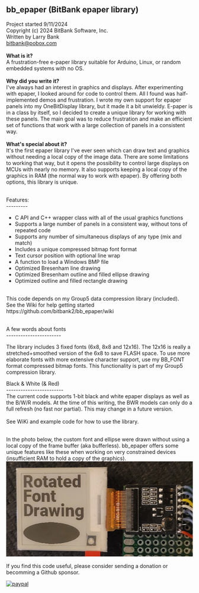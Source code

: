 bb_epaper (BitBank epaper library)<br>
----------------------------------
Project started 9/11/2024<br>
Copyright (c) 2024 BitBank Software, Inc.<br>
Written by Larry Bank<br>
bitbank@pobox.com<br>
<br>
<b>What is it?</b><br>
A frustration-free e-paper library suitable for Arduino, Linux, or random embedded systems with no OS.<br>
<br>
<b>Why did you write it?</b><br>
I've always had an interest in graphics and displays. After experimenting with epaper, I looked around for code to control them. All I found was half-implemented demos and frustration. I wrote my own support for epaper panels into my OneBitDisplay library, but it made it a bit unwieldy. E-paper is in a class by itself, so I decided to create a unique library for working with these panels. The main goal was to reduce frustration and make an efficient set of functions that work with a large collection of panels in a consistent way.<br>
<br>
<b>What's special about it?</b><br>
It's the first epaper library I've ever seen which can draw text and graphics without needing a local copy of the image data. There are some limitations to working that way, but it opens the possibility to control large displays on MCUs with nearly no memory. It also supports keeping a local copy of the graphics in RAM (the normal way to work with epaper). By offering both options, this library is unique.<br>
<br>

Features:<br>
---------<br>
- C API and C++ wrapper class with all of the usual graphics functions<br>
- Supports a large number of panels in a consistent way, without tons of repeated code<br>
- Supports any number of simultaneous displays of any type (mix and match)<br>
- Includes a unique compressed bitmap font format<br>
- Text cursor position with optional line wrap<br>
- A function to load a Windows BMP file<br>
- Optimized Bresenham line drawing<br>
- Optimized Bresenham outline and filled ellipse drawing<br>
- Optimized outline and filled rectangle drawing<br>
<br>
This code depends on my Group5 data compression library (included).<br>
See the Wiki for help getting started<br>
https://github.com/bitbank2/bb_epaper/wiki <br>
<br>

A few words about fonts<br>
-----------------------<br>

The library includes 3 fixed fonts (6x8, 8x8 and 12x16). The 12x16 is really a stretched+smoothed version of the 6x8 to save FLASH space. To use more elaborate fonts with more extensive character support, use my BB_FONT format compressed bitmap fonts. This functionality is part of my Group5 compression library.<br>

Black & White (& Red)<br>
------------------------<br>
The current code supports 1-bit black and white epaper displays as well as the B/W/R models. At the time of this writing, the BWR models can only do a full refresh (no fast nor partial). This may change in a future version.<br>
<br>
See WiKi and example code for how to use the library.<br> 
<br>

In the photo below, the custom font and ellipse were drawn without using a local copy of the frame buffer (aka bufferless). bb_epaper offers some unique features like these when working on very constrained devices (insufficient RAM to hold a copy of the graphics). 
<br>
![bb_epaper](/bb_epaper_demo.jpg?raw=true "bb_epaper")
<br>

If you find this code useful, please consider sending a donation or becomming a Github sponsor.

[![paypal](https://www.paypalobjects.com/en_US/i/btn/btn_donateCC_LG.gif)](https://www.paypal.com/cgi-bin/webscr?cmd=_s-xclick&hosted_button_id=SR4F44J2UR8S4)

